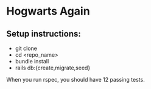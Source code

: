 # Hogwarts Again

## Setup instructions:
  - git clone <repo>
  - cd <repo_name>
  - bundle install
  - rails db:{create,migrate,seed}

When you run rspec, you should have 12 passing tests. 
